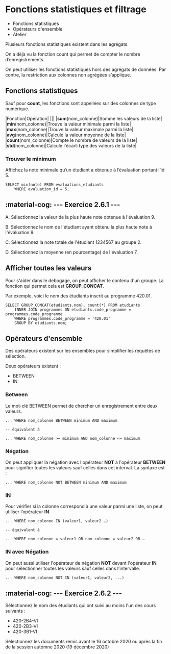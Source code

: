 # Fonctions statistiques et filtrage

- Fonctions statistiques  
- Opérateurs d'ensemble  
- Atelier  

Plusieurs fonctions statistiques existent dans les agrégats.

On a déjà vu la fonction count qui permet de compter le nombre d’enregistrements.

On peut utiliser les fonctions statistiques hors des agrégats de données. Par contre, la restriction aux colonnes non agrégées s’applique.

## Fonctions statistiques

Sauf pour **count**, les fonctions sont  appellées sur des colonnes de type numérique.

|Fonction|Opération|
|||
|**sum**(nom_colonne)|Somme les valeurs de la liste|
|**min**(nom_colonne)|Trouve la valeur minimale parmi la liste|
|**max**(nom_colonne)|Trouve la valeur maximale parmi la liste|
|**avg**(nom_colonne)|Calcule la valeur moyenne de la liste|
|**count**(nom_colonne)|Compte le nombre de valeurs de la liste|
|**std**(nom_colonne)|Calcule l'écart-type des valeurs de la liste|

### Trouver le minimum

Affichez la note minimale qu’un étudiant a obtenue à l’évaluation portant l’id 5.

```mysql
SELECT min(note) FROM evaluations_etudiants
    WHERE evaluation_id = 5;
```

## :material-cog: --- Exercice 2.6.1 ---

A. Sélectionnez la valeur de la plus haute note obtenue à l'évaluation 9.
 
B. Sélectionnez le nom de l'étudiant ayant obtenu la plus haute note à l'évaluation 9.
 
C. Sélectionnez la note totale de l'étudiant 1234567 au groupe 2.

D. Sélectionnez la moyenne (en pourcentage) de l'évaluation 7.

## Afficher toutes les valeurs

Pour s'aider dans le debogage, on peut afficher le contenu d'un groupe. La fonction qui permet cela est **GROUP_CONCAT**.

Par exemple, voici le nom des étudiants inscrit au programme 420.01.

```mysql
SELECT GROUP_CONCAT(etudiants.nom), count(*) FROM etudiants 
    INNER JOIN programmes ON etudiants.code_programme = programmes.code_programme 
    WHERE programmes.code_programme = '420.01'
    GROUP BY etudiants.nom;
```

## Opérateurs d'ensemble

Des opérateurs existent sur les ensembles pour simplifier les requêtes de sélection.

Deux opérateurs existent :
- BETWEEN
- IN

### Between

Le mot-clé BETWEEN permet de chercher un enregistrement entre deux valeurs.

```mysql
... WHERE nom_colonne BETWEEN minimum AND maximum

-- équivalent à

... WHERE nom_colonne >= minimum AND nom_colonne <= maximum
```

### Négation

On peut appliquer la négation avec l'opérateur **NOT** à l'opérateur **BETWEEN** pour signifier toutes les valeurs sauf celles dans cet interval. La syntaxe est :

```mysql
... WHERE nom_colonne NOT BETWEEN minimum AND maximum
```

### IN

Pour vérifier si la colonne correspond à une valeur parmi une liste, on peut utiliser l’opérateur **IN**.

```
... WHERE nom_colonne IN (valeur1, valeur2 …)

-- équivalent à

... WHERE nom_colonne = valeur1 OR nom_colonne = valeur2 OR …
```

### IN avec Négation

On peut aussi utiliser l'opérateur de négation **NOT** devant l'opérateur **IN** pour sélectionner toutes les valeurs sauf celles dans l’intervalle.

```mysql
... WHERE nom_colonne NOT IN (valeur1, valeur2, ...)
```

## :material-cog: --- Exercice 2.6.2 ---

Sélectionnez le nom des étudiants qui ont suivi au moins l'un des cours suivants :

- 420-2B4-VI
- 420-2B3-VI
- 420-3B1-VI 
 
Sélectionnez les documents remis avant le 16 octobre 2020 ou après la fin de la session automne 2020 (19 décembre 2020)